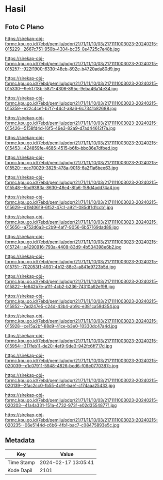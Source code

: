# Hasil

## Foto C Plano

https://sirekap-obj-formc.kpu.go.id/7ebd/pemilu/pdpr/21/71/11/10/03/2171111003023-20240215-015229--2667c751-950b-4304-bc35-0e4725c7e48b.jpg

https://sirekap-obj-formc.kpu.go.id/7ebd/pemilu/pdpr/21/71/11/10/03/2171111003023-20240215-015257--922f1900-6330-48eb-892e-b4720ada80d9.jpg

https://sirekap-obj-formc.kpu.go.id/7ebd/pemilu/pdpr/21/71/11/10/03/2171111003023-20240215-015330--9e517f8b-5871-4306-895c-9eba46a14e34.jpg

https://sirekap-obj-formc.kpu.go.id/7ebd/pemilu/pdpr/21/71/11/10/03/2171111003023-20240215-015359--e22c4cef-b7f7-44cf-a8a6-6c7341b82688.jpg

https://sirekap-obj-formc.kpu.go.id/7ebd/pemilu/pdpr/21/71/11/10/03/2171111003023-20240215-015426--5158fd4d-16f5-49e3-82a9-d7ad44612f7a.jpg

https://sirekap-obj-formc.kpu.go.id/7ebd/pemilu/pdpr/21/71/11/10/03/2171111003023-20240215-015453--424859fe-4685-4515-b6fb-bbc86e7dfbed.jpg

https://sirekap-obj-formc.kpu.go.id/7ebd/pemilu/pdpr/21/71/11/10/03/2171111003023-20240215-015520--ecc70029-3825-478a-9018-6a2f1a6bee63.jpg

https://sirekap-obj-formc.kpu.go.id/7ebd/pemilu/pdpr/21/71/11/10/03/2171111003023-20240215-015548--5bd9383a-8630-48e4-8fa6-f58d4add74a4.jpg

https://sirekap-obj-formc.kpu.go.id/7ebd/pemilu/pdpr/21/71/11/10/03/2171111003023-20240215-015629--d1940619-6f52-47c1-a921-085df1d1ccb1.jpg

https://sirekap-obj-formc.kpu.go.id/7ebd/pemilu/pdpr/21/71/11/10/03/2171111003023-20240215-015656--a752d6a3-c2b9-4af7-9056-6b57169dad89.jpg

https://sirekap-obj-formc.kpu.go.id/7ebd/pemilu/pdpr/21/71/11/10/03/2171111003023-20240215-015724--e4290916-793a-4408-83d9-4b534398e6b2.jpg

https://sirekap-obj-formc.kpu.go.id/7ebd/pemilu/pdpr/21/71/11/10/03/2171111003023-20240215-015751--702053f1-4931-4b12-88c3-a841e9723b5d.jpg

https://sirekap-obj-formc.kpu.go.id/7ebd/pemilu/pdpr/21/71/11/10/03/2171111003023-20240215-015822--fe842b7e-a11f-4cb2-b236-74310a92ef98.jpg

https://sirekap-obj-formc.kpu.go.id/7ebd/pemilu/pdpr/21/71/11/10/03/2171111003023-20240215-015852--7ad247e5-c24d-43b4-ab9c-e381ca58d354.jpg

https://sirekap-obj-formc.kpu.go.id/7ebd/pemilu/pdpr/21/71/11/10/03/2171111003023-20240215-015928--ce15a2bf-88d9-41ce-b3e0-10330dc47a4d.jpg

https://sirekap-obj-formc.kpu.go.id/7ebd/pemilu/pdpr/21/71/11/10/03/2171111003023-20240215-015954--317feb11-de20-4ef9-9de3-942fc6ff717d.jpg

https://sirekap-obj-formc.kpu.go.id/7ebd/pemilu/pdpr/21/71/11/10/03/2171111003023-20240215-020039--c1c07911-5948-4826-bcd6-f06e0770387c.jpg

https://sirekap-obj-formc.kpu.go.id/7ebd/pemilu/pdpr/21/71/11/10/03/2171111003023-20240215-020139--2fac2cc0-fb55-4c91-bae1-c174aaa25433.jpg

https://sirekap-obj-formc.kpu.go.id/7ebd/pemilu/pdpr/21/71/11/10/03/2171111003023-20240215-020203--41a4a331-151a-4732-9731-e02d35548771.jpg

https://sirekap-obj-formc.kpu.go.id/7ebd/pemilu/pdpr/21/71/11/10/03/2171111003023-20240215-020235--06e5144d-c6b6-4fb1-bac7-c08475893e5c.jpg


## Metadata

| Key        | Value               |
| ---------- | ------------------- |
| Time Stamp | 2024-02-17 13:05:41 |
| Kode Dapil | 2101                |



